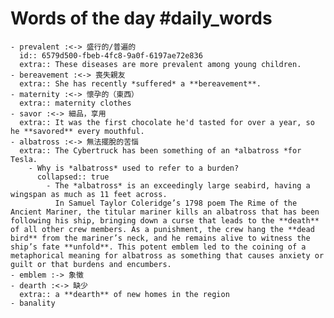 # Words of the day #daily_words
	- prevalent :<-> 盛行的/普遍的
	  id:: 6579d500-fbeb-4fc8-9a0f-6197ae72e836
	  extra:: These diseases are more prevalent among young children.
	- bereavement :<-> 喪失親友
	  extra:: She has recently *suffered* a **bereavement**.
	- maternity :<-> 懷孕的（東西） 
	  extra:: maternity clothes
	- savor :<-> 細品，享用
	  extra:: It was the first chocolate he'd tasted for over a year, so he **savored** every mouthful.
	- albatross :<-> 無法擺脫的苦惱
	  extra:: The Cybertruck has been something of an *albatross *for Tesla.
		- Why is *albatross* used to refer to a burden?
		  collapsed:: true
			- The *albatross* is an exceedingly large seabird, having a wingspan as much as 11 feet across.
			  In Samuel Taylor Coleridge’s 1798 poem The Rime of the Ancient Mariner, the titular mariner kills an albatross that has been following his ship, bringing down a curse that leads to the **death** of all other crew members. As a punishment, the crew hang the **dead bird** from the mariner’s neck, and he remains alive to witness the ship’s fate **unfold**. This potent emblem led to the coining of a metaphorical meaning for albatross as something that causes anxiety or guilt or that burdens and encumbers.
	- emblem :-> 象徵
	- dearth :<-> 缺少
	  extra:: a **dearth** of new homes in the region
	- banality